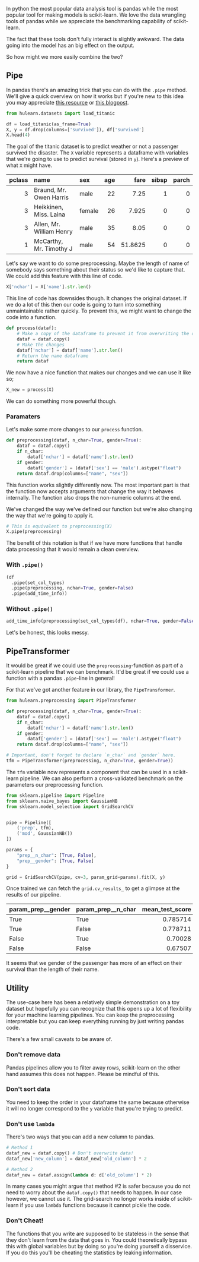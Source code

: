 In python the most popular data analysis tool is pandas while the most popular
tool for making models is scikit-learn. We love the data wrangling tools of pandas
while we appreciate the benchmarking capability of scikit-learn.

The fact that these tools don't fully interact is slightly awkward. The data
going into the model has an big effect on the output.

So how might we more easily combine the two?

## Pipe

In pandas there's an amazing trick that you can do with the `.pipe` method. We'll
give a quick overview on how it works but if you're new to this idea you may appreciate
[this resource](https://calmcode.io/pandas-pipe/introduction.html) or
[this blogpost](https://tomaugspurger.github.io/method-chaining).

```python
from hulearn.datasets import load_titanic

df = load_titanic(as_frame=True)
X, y = df.drop(columns=['survived']), df['survived']
X.head(4)
```

The goal of the titanic dataset is to predict weather or not a passenger survived
the disaster. The `X` variable represents a dataframe with variables that we're going to use
to predict survival (stored in `y`). Here's a preview of what `X` might have.

|   pclass | name                    | sex    |   age |   fare |   sibsp |   parch |
|---------:|:------------------------|:-------|------:|-------:|--------:|--------:|
|        3 | Braund, Mr. Owen Harris | male   |    22 |   7.25 |       1 |       0 |
|        3 | Heikkinen, Miss. Laina  | female |    26 |  7.925 |       0 |       0 |
|        3 | Allen, Mr. William Henry| male   |    35 |  8.05  |       0 |       0 |
|        1 | McCarthy, Mr. Timothy J | male   |    54 | 51.8625|       0 |       0 |

Let's say we want to do some preprocessing. Maybe the length of name of somebody
says something about their status so we'd like to capture that. We could add this
feature with this line of code.

```python
X['nchar'] = X['name'].str.len()
```

This line of code has downsides though. It changes the original dataset. If we do
a lot of this then our code is going to turn into something unmaintainable rather
quickly. To prevent this, we might want to change the code into a function.

```python
def process(dataf):
    # Make a copy of the dataframe to prevent it from overwriting the original data.
    dataf = dataf.copy()
    # Make the changes
    dataf['nchar'] = dataf['name'].str.len()
    # Return the name dataframe
    return dataf
```

We now have a nice function that makes our changes and we can use it like so;

```python
X_new = process(X)
```

We can do something more powerful though.

### Paramaters

Let's make some more changes to our `process` function.

```python
def preprocessing(dataf, n_char=True, gender=True):
    dataf = dataf.copy()
    if n_char:
        dataf['nchar'] = dataf['name'].str.len()
    if gender:
        dataf['gender'] = (dataf['sex'] == 'male').astype("float")
    return dataf.drop(columns=["name", "sex"])
```

This function works slightly differently now. The most important part is that the
function now accepts arguments that change the way it behaves internally. The function
also drops the non-numeric columns at the end.

We've changed the way we've defined our function but we're also changing the way
that we're going to apply it.

```python
# This is equivalent to preprocessing(X)
X.pipe(preprocessing)
```

The benefit of this notation is that if we have more functions that handle
data processing that it would remain a clean overview.

### With `.pipe()`

```python
(df
  .pipe(set_col_types)
  .pipe(preprocessing, nchar=True, gender=False)
  .pipe(add_time_info))
```

### Without `.pipe()`

```python
add_time_info(preprocessing(set_col_types(df), nchar=True, gender=False))
```

Let's be honest, this looks messy.

## PipeTransformer

It would be great if we could use the `preprocessing`-function as part of a
scikit-learn pipeline that we can benchmark. It'd be great if we could use
a function with a pandas `.pipe`-line in general!

For that we've got another feature in our library, the `PipeTransformer`.

```python
from hulearn.preprocessing import PipeTransformer

def preprocessing(dataf, n_char=True, gender=True):
    dataf = dataf.copy()
    if n_char:
        dataf['nchar'] = dataf['name'].str.len()
    if gender:
        dataf['gender'] = (dataf['sex'] == 'male').astype("float")
    return dataf.drop(columns=["name", "sex"])

# Important, don't forget to declare `n_char` and `gender` here.
tfm = PipeTransformer(preprocessing, n_char=True, gender=True))
```

The `tfm` variable now represents a component that can be used in a scikit-learn
pipeline. We can also perform a cross-validated benchmark on the parameters our
preprocessing function.

```python
from sklearn.pipeline import Pipeline
from sklearn.naive_bayes import GaussianNB
from sklearn.model_selection import GridSearchCV


pipe = Pipeline([
    ('prep', tfm),
    ('mod', GaussianNB())
])

params = {
    "prep__n_char": [True, False],
    "prep__gender": [True, False]
}

grid = GridSearchCV(pipe, cv=3, param_grid=params).fit(X, y)
```

Once trained we can fetch the `grid.cv_results_` to get a glimpse at
the results of our pipeline.

| param_prep__gender   | param_prep__n_char   |   mean_test_score |
|:---------------------|:---------------------|------------------:|
| True                 | True                 |          0.785714 |
| True                 | False                |          0.778711 |
| False                | True                 |          0.70028  |
| False                | False                |          0.67507  |

It seems that we gender of the passenger has more of an effect on their
survival than the length of their name.

## Utility

The use-case here has been a relatively simple demonstration on a toy
dataset but hopefully you can recognize that this opens up a lot of
flexibility for your machine learning pipelines. You can keep the
preprocessing interpretable but you can keep everything running by
just writing pandas code.

There's a few small caveats to be aware of.

### Don't remove data

Pandas pipelines allow you to filter away rows, scikit-learn on the
other hand assumes this does not happen. Please be mindful of this.

### Don't sort data

You need to keep the order in your dataframe the same because otherwise
it will no longer correspond to the `y` variable that you're trying to
predict.

### Don't use `lambda`

There's two ways that you can add a new column to pandas.

```python
# Method 1
dataf_new = dataf.copy() # Don't overwrite data!
dataf_new['new_column'] = dataf_new['old_column'] * 2

# Method 2
dataf_new = dataf.assign(lambda d: d['old_column'] * 2)
```

In many cases you might argue that method #2 is safer because you
do not need to worry about the `dataf.copy()` that needs to happen.
In our case however, we cannot use it. The grid-search no longer works
inside of scikit-learn if you use `lambda` functions because it cannot
pickle the code.

### Don't Cheat!

The functions that you write are supposed to be stateless in the sense
that they don't learn from the data that goes in. You could theoretically
bypass this with global variables but by doing so you're doing yourself
a disservice. If you do this you'll be cheating the statistics by leaking
information.
